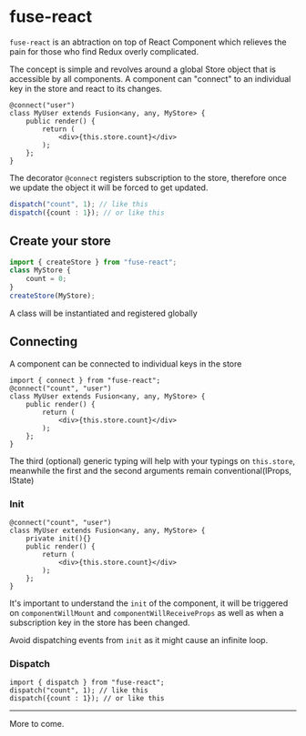 # fuse-react

`fuse-react` is an abtraction on top of React Component which relieves the pain for those who find Redux overly complicated.

The concept is simple and revolves around a global Store object that is accessible by all components.
A component can "connect" to an individual key in the store and react to its changes.

```tsx
@connect("user")
class MyUser extends Fusion<any, any, MyStore> {
    public render() {
        return (
            <div>{this.store.count}</div>
        );
    };
}
```

The decorator `@connect` registers subscription to the store, therefore once we update the object it will be forced to get updated.

```ts
dispatch("count", 1); // like this
dispatch({count : 1}); // or like this
```

## Create your store

```ts
import { createStore } from "fuse-react";
class MyStore {
    count = 0;
}
createStore(MyStore);
```

A class will be instantiated and registered globally

## Connecting

A component can be connected to individual keys in the store
```tsx
import { connect } from "fuse-react";
@connect("count", "user")
class MyUser extends Fusion<any, any, MyStore> {
    public render() {
        return (
            <div>{this.store.count}</div>
        );
    };
}
```

The third (optional) generic typing will help with your typings on `this.store`, meanwhile the first and the second arguments remain conventional(IProps, IState)

### Init

```tsx
@connect("count", "user")
class MyUser extends Fusion<any, any, MyStore> {
    private init(){}
    public render() {
        return (
            <div>{this.store.count}</div>
        );
    };
}
```

It's important to understand the `init` of the component, it will be triggered on `componentWillMount` and `componentWillReceiveProps` as well as when a subscription key in the store has been changed.

Avoid dispatching events from `init` as it might cause an infinite loop.

### Dispatch

```tsx
import { dispatch } from "fuse-react";
dispatch("count", 1); // like this
dispatch({count : 1}); // or like this
```



---
More to come.
